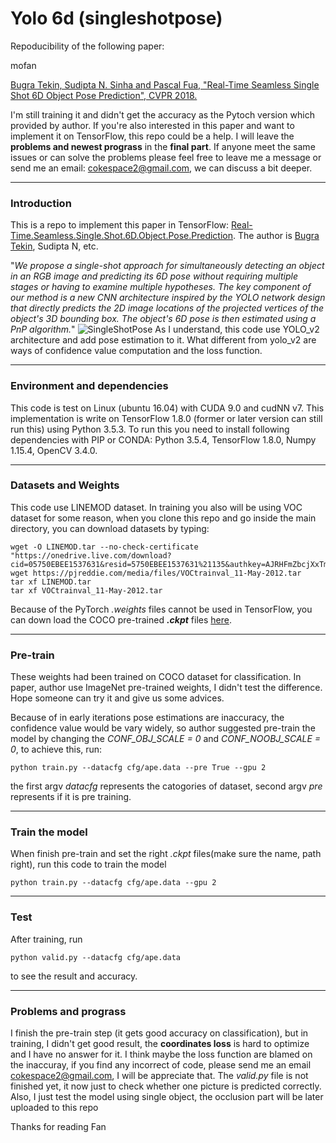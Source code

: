 # Yolo 6d (singleshotpose)
Repoducibility of the following paper:

mofan

[Bugra Tekin, Sudipta N. Sinha and Pascal Fua, "Real-Time Seamless Single Shot 6D Object Pose Prediction", CVPR 2018.](https://arxiv.org/pdf/1711.08848.pdf)

I'm still training it and didn't get the accuracy as the Pytoch version which provided by author. 
If you're also interested in this paper and want to implement it on TensorFlow, this repo could be a help.
I will leave the **problems and newest prograss** in the **final part**. If anyone meet the same issues or can solve the problems please feel free to leave me a message or send me an email: [cokespace2@gmail.com](cokespace2@gmail.com), we can discuss a bit deeper.

---

### Introduction
This is a repo to implement this paper in TensorFlow: [Real-Time.Seamless.Single.Shot.6D.Object.Pose.Prediction](https://arxiv.org/abs/1711.08848). 
The author is [Bugra Tekin](http://bugratekin.info), Sudipta N, etc.

"*We propose a single-shot approach for simultaneously detecting an object in an RGB image and predicting its 6D pose without requiring multiple stages or having to examine multiple hypotheses. The key component of our method is a new CNN architecture inspired by the YOLO network design that directly predicts the 2D image locations of the projected vertices of the object's 3D bounding box. The object's 6D pose is then estimated using a PnP algorithm.*"
![SingleShotPose](https://btekin.github.io/single_shot_pose.png)
As I understand, this code use YOLO_v2 architecture and add pose estimation to it. What different from yolo_v2 are ways of confidence value computation and the loss function.

---

### Environment and dependencies
This code is test on Linux (ubuntu 16.04) with CUDA 9.0 and cudNN v7. This implementation is write on TensorFlow 1.8.0 (former or later version can still run this) using Python 3.5.3. To run this you need to install following dependencies with PIP or CONDA: 
Python 3.5.4, TensorFlow 1.8.0, Numpy 1.15.4, OpenCV 3.4.0.

---

### Datasets and Weights
This code use LINEMOD dataset. In training you also will be using VOC dataset for some reason, when you clone this repo and go inside the main directory, you can download datasets by typing:
```
wget -O LINEMOD.tar --no-check-certificate "https://onedrive.live.com/download?cid=05750EBEE1537631&resid=5750EBEE1537631%21135&authkey=AJRHFmZbcjXxTmI"
wget https://pjreddie.com/media/files/VOCtrainval_11-May-2012.tar
tar xf LINEMOD.tar
tar xf VOCtrainval_11-May-2012.tar
```
Because of the PyTorch *.weights* files cannot be used in TensorFlow,  you can down load the COCO pre-trained ***.ckpt*** files [here](https://drive.google.com/drive/folders/17yD4zWQCi3-D24CuxjzO6BGS6HZzKPHx). 

---

### Pre-train
These weights had been trained on COCO dataset for classification. In paper, author use ImageNet pre-trained weights, I didn't test the difference. Hope someone can try it and give us some advices.

Because of in early iterations pose estimations are inaccuracy, the confidence value would be vary widely, so author suggested pre-train the model by changing the *CONF_OBJ_SCALE = 0* and *CONF_NOOBJ_SCALE = 0*, to achieve this, run:

```
python train.py --datacfg cfg/ape.data --pre True --gpu 2
```
the first argv *datacfg* represents the catogories of dataset, second argv *pre* represents if it is pre training.

---

### Train the model
When finish pre-train and set the right *.ckpt* files(make sure the name, path right), run this code to train the model
```
python train.py --datacfg cfg/ape.data --gpu 2
```

---

### Test
After training, run
```
python valid.py --datacfg cfg/ape.data
```
to see the result and accuracy.

---

### Problems and prograss
I finish the pre-train step (it gets good accuracy on classification), but in training, I didn't get good result, the **coordinates loss** is hard to optimize and I have no answer for it.
I think maybe the loss function are blamed on the inaccuray, if you find any incorrect of code, please send me an email [cokespace2@gmail.com](cokespace2@gmail.com), I will be appreciate that.
The *valid.py* file is not finished yet, it now just to check whether one picture is predicted correctly.
Also, I just test the model using single object, the occlusion part will be later uploaded to this repo

Thanks for reading
Fan
